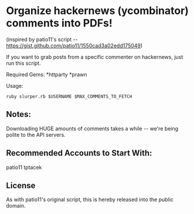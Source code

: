 # Organize hackernews (ycombinator) comments into PDFs!
(inspired by patio11's script -- https://gist.github.com/patio11/1550cad3a02edd175049)

If you want to grab posts from a specific commenter on hackernews, just run this script.

Required Gems:
    *httparty
    *prawn


Usage:

    ruby slurper.rb $USERNAME $MAX_COMMENTS_TO_FETCH


## Notes:
Downloading HUGE amounts of comments takes a while -- we're being polite to the API servers.


## Recommended Accounts to Start With:
patio11
tptacek


## License
As with patio11's original script, this is hereby released into the public domain.

